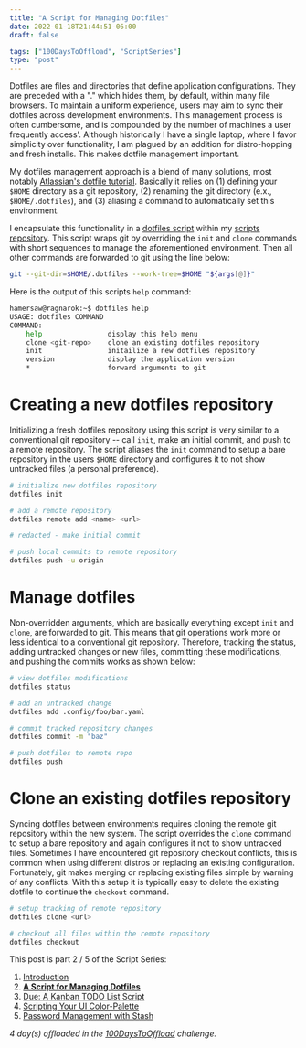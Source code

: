 ```yaml
---
title: "A Script for Managing Dotfiles"
date: 2022-01-18T21:44:51-06:00
draft: false

tags: ["100DaysToOffload", "ScriptSeries"]
type: "post"
---
```


Dotfiles are files and directories that define application configurations. They are preceded with a "." which hides them, by default, within many file browsers. To maintain a uniform experience, users may aim to sync their dotfiles across development environments. This management process is often cumbersome, and is compounded by the number of machines a user frequently access'. Although historically I have a single laptop, where I favor simplicity over functionality, I am plagued by an addition for distro-hopping and fresh installs. This makes dotfile management important.

My dotfiles management approach is a blend of many solutions, most notably [Atlassian's dotfile tutorial](https://www.atlassian.com/git/tutorials/dotfiles). Basically it relies on (1) defining your `$HOME` directory as a git repository, (2) renaming the git directory (e.x., `$HOME/.dotfiles`), and (3) aliasing a command to automatically set this environment.

I encapsulate this functionality in a [dotfiles script](https://github.com/hamersaw/scripts/blob/master/dotfiles) within my [scripts repository](https://github.com/hamersaw/scripts). This script wraps git by overriding the `init` and `clone` commands with short sequences to manage the aforementioned environment. Then all other commands are forwarded to git using the line below:
        
```bash
git --git-dir=$HOME/.dotfiles --work-tree=$HOME "${args[@]}"
```

Here is the output of this scripts `help` command:

```bash
hamersaw@ragnarok:~$ dotfiles help
USAGE: dotfiles COMMAND
COMMAND:
    help                display this help menu
    clone <git-repo>    clone an existing dotfiles repository
    init                initailize a new dotfiles repository
    version             display the application version
    *                   forward arguments to git
```

# Creating a new dotfiles repository
Initializing a fresh dotfiles repository using this script is very similar to a conventional git repository -- call `init`, make an initial commit, and push to a remote repository. The script aliases the `init` command to setup a bare repository in the users `$HOME` directory and configures it to not show untracked files (a personal preference). 

```bash
# initialize new dotfiles repository
dotfiles init

# add a remote repository
dotfiles remote add <name> <url>

# redacted - make initial commit

# push local commits to remote repository
dotfiles push -u origin
```

# Manage dotfiles
Non-overridden arguments, which are basically everything except `init` and `clone`, are forwarded to git. This means that git operations work more or less identical to a conventional git repository. Therefore, tracking the status, adding untracked changes or new files, committing these modifications, and pushing the commits works as shown below:

```bash
# view dotfiles modifications
dotfiles status

# add an untracked change
dotfiles add .config/foo/bar.yaml

# commit tracked repository changes
dotfiles commit -m "baz"

# push dotfiles to remote repo
dotfiles push
```

# Clone an existing dotfiles repository
Syncing dotfiles between environments requires cloning the remote git repository within the new system. The script overrides the `clone` command to setup a bare repository and again configures it not to show untracked files. Sometimes I have encountered git repository checkout conflicts, this is common when using different distros or replacing an existing configuration. Fortunately, git makes merging or replacing existing files simple by warning of any conflicts. With this setup it is typically easy to delete the existing dotfile to continue the `checkout` command.

```bash
# setup tracking of remote repository
dotfiles clone <url>

# checkout all files within the remote repository
dotfiles checkout
```

This post is part 2 / 5 of the Script Series:
1. [Introduction](/posts/2022.01.14-introducing-script-series)
2. [**A Script for Managing Dotfiles**](/posts/2022.01.18-a-script-for-managing-dotfiles)
3. [Due: A Kanban TODO List Script](/posts/2022.01.20-due-a-kanban-todo-list-script)
4. [Scripting Your UI Color-Palette](/posts/2022.03.03-scripting-your-ui-color-palette)
5. [Password Management with Stash](/posts/2022.04.12-password-management-with-stash)

_4 day(s) offloaded in the [100DaysToOffload](https://100daystooffload.com/) challenge._
